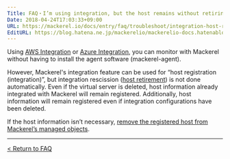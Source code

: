 ```yaml
---
Title: FAQ・I’m using integration, but the host remains without retiring
Date: 2018-04-24T17:03:33+09:00
URL: https://mackerel.io/docs/entry/faq/troubleshoot/integration-host-retirement
EditURL: https://blog.hatena.ne.jp/mackerelio/mackerelio-docs.hatenablog.mackerel.io/atom/entry/17391345971638043762
---
```


Using [AWS Integration](https://mackerel.io/docs/entry/integrations/aws) or [Azure Integration](https://mackerel.io/docs/entry/integrations/azure), you can monitor with Mackerel without having to install the agent software (mackerel-agent).

However, Mackerel's integration feature can be used for “host registration (integration)”, but integration rescission ([host retirement](https://mackerel.io/docs/entry/howto/host-retirement)) is not done automatically. Even if the virtual server is deleted, host information already integrated with Mackerel will remain registered. Additionally, host information will remain registered even if integration configurations have been deleted.

If the host information isn’t necessary, [remove the registered host from Mackerel’s managed objects](https://mackerel.io/docs/entry/howto/host-retirement).

---

[< Return to FAQ](https://mackerel.io/docs/entry/faq)
